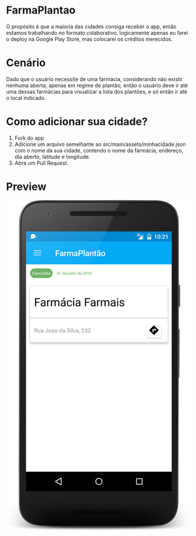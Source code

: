 FarmaPlantao
========

O propósito é que a maioria das cidades consiga receber o app, então estamos trabalhando no formato colaborativo, 
logicamente apenas eu farei o deploy na Google Play Store, mas colocarei os créditos merecidos.

# Cenário

Dado que o usuário necessite de uma farmácia, considerando não existir nenhuma aberta, apenas em regime de plantão, 
então o usuário deve ir até uma dessas farmácias para visualizar a lista dos plantões, e só então ir até o local
indicado.

# Como adicionar sua cidade?

1.  Fork do app
2.  Adicione um arquivo semelhante ao src/main/assets/minhacidade.json com o nome da sua cidade,
contendo o nome da farmácia, endereço, dia aberto, latitude e longitude.
3.  Abra um Pull Request.

# Preview

![](https://raw.githubusercontent.com/Pierry/FarmaPlantao/master/app/src/main/art/hero.png)
